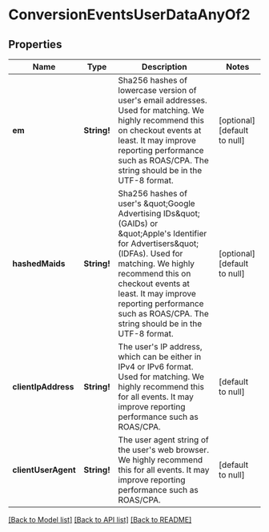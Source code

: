 # ConversionEventsUserDataAnyOf2

## Properties
Name | Type | Description | Notes
------------ | ------------- | ------------- | -------------
**em** | **String!** | Sha256 hashes of lowercase version of user&#39;s email addresses. Used for matching. We highly recommend this on checkout events at least. It may improve reporting performance such as ROAS/CPA. The string should be in the UTF-8 format. | [optional] [default to null]
**hashedMaids** | **String!** | Sha256 hashes of user&#39;s \&quot;Google Advertising IDs\&quot; (GAIDs) or \&quot;Apple&#39;s Identifier for Advertisers\&quot; (IDFAs). Used for matching. We highly recommend this on checkout events at least. It may improve reporting performance such as ROAS/CPA. The string should be in the UTF-8 format. | [optional] [default to null]
**clientIpAddress** | **String!** | The user&#39;s IP address, which can be either in IPv4 or IPv6 format. Used for matching. We highly recommend this for all events. It may improve reporting performance such as ROAS/CPA. | [default to null]
**clientUserAgent** | **String!** | The user agent string of the user&#39;s web browser. We highly recommend this for all events. It may improve reporting performance such as ROAS/CPA. | [default to null]

[[Back to Model list]](../README.md#documentation-for-models) [[Back to API list]](../README.md#documentation-for-api-endpoints) [[Back to README]](../README.md)


